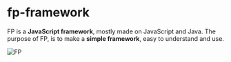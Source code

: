 

# fp-framework

FP is a **JavaScript framework**, mostly made on JavaScript and Java.
The purpose of FP, is to make a **simple framework**, easy to understand and use.

![FP](C:\Users\Pau\Desktop\Developing\Apps\fp-framework\assets\fp-presentation.png "FP")
